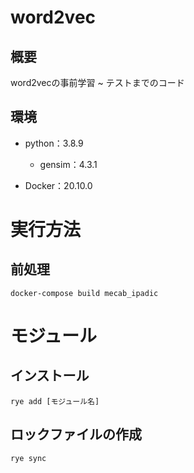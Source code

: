 # word2vec
## 概要
word2vecの事前学習 ~ テストまでのコード

## 環境
- python：3.8.9
  - gensim：4.3.1

- Docker：20.10.0

# 実行方法
## 前処理
```
docker-compose build mecab_ipadic
```
# モジュール
## インストール
```
rye add [モジュール名]
```

## ロックファイルの作成
```
rye sync
```
